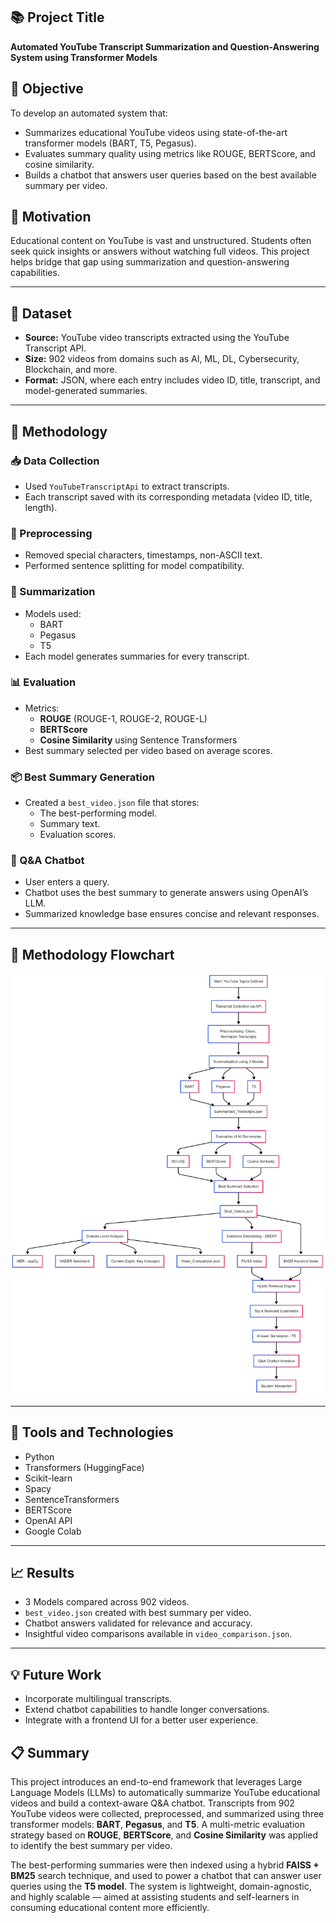 
## 📚 Project Title
**Automated YouTube Transcript Summarization and Question-Answering System using Transformer Models**

## 🎯 Objective
To develop an automated system that:
- Summarizes educational YouTube videos using state-of-the-art transformer models (BART, T5, Pegasus).
- Evaluates summary quality using metrics like ROUGE, BERTScore, and cosine similarity.
- Builds a chatbot that answers user queries based on the best available summary per video.

## 🧠 Motivation
Educational content on YouTube is vast and unstructured. Students often seek quick insights or answers without watching full videos. This project helps bridge that gap using summarization and question-answering capabilities.

---

## 📁 Dataset
- **Source:** YouTube video transcripts extracted using the YouTube Transcript API.
- **Size:** 902 videos from domains such as AI, ML, DL, Cybersecurity, Blockchain, and more.
- **Format:** JSON, where each entry includes video ID, title, transcript, and model-generated summaries.

---

## 🔧 Methodology

### 📥 Data Collection
- Used `YouTubeTranscriptApi` to extract transcripts.
- Each transcript saved with its corresponding metadata (video ID, title, length).

### 🧹 Preprocessing
- Removed special characters, timestamps, non-ASCII text.
- Performed sentence splitting for model compatibility.

### 🤖 Summarization
- Models used:
  - BART
  - Pegasus
  - T5
- Each model generates summaries for every transcript.

### 📊 Evaluation
- Metrics:
  - **ROUGE** (ROUGE-1, ROUGE-2, ROUGE-L)
  - **BERTScore**
  - **Cosine Similarity** using Sentence Transformers
- Best summary selected per video based on average scores.

### 📦 Best Summary Generation
- Created a `best_video.json` file that stores:
  - The best-performing model.
  - Summary text.
  - Evaluation scores.

### 💬 Q&A Chatbot
- User enters a query.
- Chatbot uses the best summary to generate answers using OpenAI’s LLM.
- Summarized knowledge base ensures concise and relevant responses.

---

## 🔁 Methodology Flowchart

![Methodology Flowchart](.\methodology_flowchart.png)

---

## 🧪 Tools and Technologies
- Python
- Transformers (HuggingFace)
- Scikit-learn
- Spacy
- SentenceTransformers
- BERTScore
- OpenAI API
- Google Colab

---

## 📈 Results
- 3 Models compared across 902 videos.
- `best_video.json` created with best summary per video.
- Chatbot answers validated for relevance and accuracy.
- Insightful video comparisons available in `video_comparison.json`.

---

## 💡 Future Work
- Incorporate multilingual transcripts.
- Extend chatbot capabilities to handle longer conversations.
- Integrate with a frontend UI for a better user experience.

## 📋 Summary

This project introduces an end-to-end framework that leverages Large Language Models (LLMs) to automatically summarize YouTube educational videos and build a context-aware Q&A chatbot. Transcripts from 902 YouTube videos were collected, preprocessed, and summarized using three transformer models: **BART**, **Pegasus**, and **T5**. A multi-metric evaluation strategy based on **ROUGE**, **BERTScore**, and **Cosine Similarity** was applied to identify the best summary per video.

The best-performing summaries were then indexed using a hybrid **FAISS + BM25** search technique, and used to power a chatbot that can answer user queries using the **T5 model**. The system is lightweight, domain-agnostic, and highly scalable — aimed at assisting students and self-learners in consuming educational content more efficiently.


